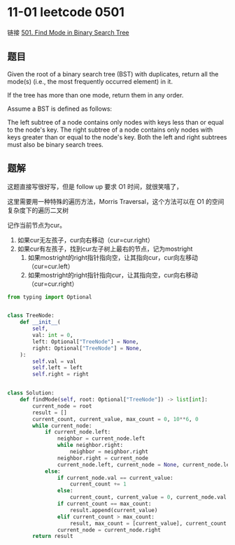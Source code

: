 # 11-01 leetcode 0501

链接 [501. Find Mode in Binary Search Tree](https://leetcode.com/problems/find-mode-in-binary-search-tree/description)

## 题目

Given the root of a binary search tree (BST) with duplicates, return all the mode(s) (i.e., the most frequently occurred element) in it.

If the tree has more than one mode, return them in any order.

Assume a BST is defined as follows:

The left subtree of a node contains only nodes with keys less than or equal to the node's key.
The right subtree of a node contains only nodes with keys greater than or equal to the node's key.
Both the left and right subtrees must also be binary search trees.

## 题解

这题直接写很好写，但是 follow up 要求 O1 时间，就很笑嘻了，

这里需要用一种特殊的遍历方法，Morris Traversal，这个方法可以在 O1 的空间复杂度下的遍历二叉树

记作当前节点为cur。

1. 如果cur无左孩子，cur向右移动（cur=cur.right）
2. 如果cur有左孩子，找到cur左子树上最右的节点，记为mostright
    1. 如果mostright的right指针指向空，让其指向cur，cur向左移动（cur=cur.left）
    2. 如果mostright的right指针指向cur，让其指向空，cur向右移动（cur=cur.right）

```python
from typing import Optional


class TreeNode:
    def __init__(
        self,
        val: int = 0,
        left: Optional["TreeNode"] = None,
        right: Optional["TreeNode"] = None,
    ):
        self.val = val
        self.left = left
        self.right = right


class Solution:
    def findMode(self, root: Optional["TreeNode"]) -> list[int]:
        current_node = root
        result = []
        current_count, current_value, max_count = 0, 10**6, 0
        while current_node:
            if current_node.left:
                neighbor = current_node.left
                while neighbor.right:
                    neighbor = neighbor.right
                neighbor.right = current_node
                current_node.left, current_node = None, current_node.left
            else:
                if current_node.val == current_value:
                    current_count += 1
                else:
                    current_count, current_value = 0, current_node.val
                if current_count == max_count:
                    result.append(current_value)
                elif current_count > max_count:
                    result, max_count = [current_value], current_count
                current_node = current_node.right
        return result
```
